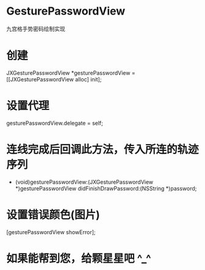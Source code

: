 # GesturePasswordView
九宫格手势密码绘制实现

# 创建
JXGesturePasswordView *gesturePasswordView = [[JXGesturePasswordView alloc] init];

# 设置代理
gesturePasswordView.delegate = self;

# 连线完成后回调此方法，传入所连的轨迹序列
- (void)gesturePasswordView:(JXGesturePasswordView *)gesturePasswordView didFinishDrawPassword:(NSString *)password;

# 设置错误颜色(图片)
[gesturePasswordView showError];

# 如果能帮到您，给颗星星吧 ^_^
